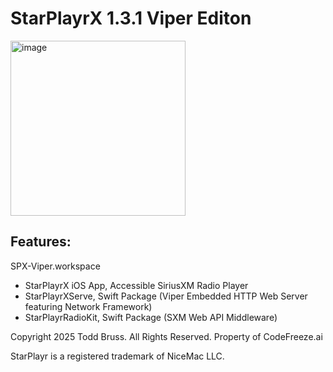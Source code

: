 # StarPlayrX 1.3.1 Viper Editon

<img width="280" alt="image" src="https://github.com/user-attachments/assets/5519b59a-effa-442a-8397-d77c364e335c" />

## Features:
SPX-Viper.workspace
- StarPlayrX iOS App, Accessible SiriusXM Radio Player
- StarPlayrXServe, Swift Package (Viper Embedded HTTP Web Server featuring Network Framework)
- StarPlayrRadioKit, Swift Package (SXM Web API Middleware)


Copyright 2025 Todd Bruss. All Rights Reserved.
Property of CodeFreeze.ai

StarPlayr is a registered trademark of NiceMac LLC.
